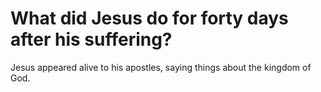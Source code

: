 # What did Jesus do for forty days after his suffering?

Jesus appeared alive to his apostles, saying things about the kingdom of God.
